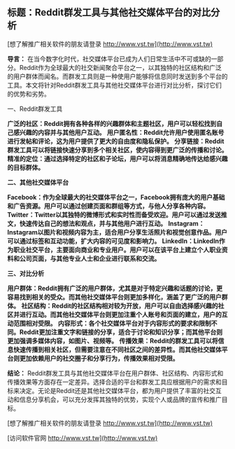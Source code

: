 ## **标题：Reddit群发工具与其他社交媒体平台的对比分析**

[想了解推广相关软件的朋友请登录 http://www.vst.tw](http://www.vst.tw)

**导言：**
在当今数字化时代，社交媒体平台已成为人们日常生活中不可或缺的一部分。Reddit作为全球最大的社交新闻聚合平台之一，以其独特的社区结构和广泛的用户群体而闻名。而群发工具则是一种使用户能够将信息同时发送到多个平台的工具。本文将针对Reddit群发工具与其他社交媒体平台进行对比分析，探讨它们的优势和劣势。

一、Reddit群发工具

**广泛的社区：Reddit拥有各种各样的兴趣群体和主题社区，用户可以轻松找到自己感兴趣的内容并与其他用户互动。**
**用户匿名性：Reddit允许用户使用匿名账号进行发帖和评论，这为用户提供了更大的自由度和隐私保护。**
**分享链接：Reddit群发工具可以将链接快速分享到多个相关社区，使内容得到更广泛的传播和讨论。**
**精准的定位：通过选择特定的社区和子论坛，用户可以将消息精确地传达给感兴趣的目标群体。**

**二、其他社交媒体平台**

**Facebook：作为全球最大的社交媒体平台之一，Facebook拥有庞大的用户基础和广告资源。用户可以通过创建页面和群组等方式，与他人分享各种内容。**
**Twitter：Twitter以其独特的微博形式和实时性而备受欢迎。用户可以通过发送推文，快速传达自己的想法和观点，并与其他用户进行互动。**
**Instagram：Instagram以图片和视频内容为主，适合用户分享生活照片和视觉创意作品。用户可以通过标签和互动功能，扩大内容的可见度和影响力。**
**LinkedIn：LinkedIn作为职业社交平台，主要面向商业和专业用户。用户可以在该平台上建立个人职业资料和公司页面，与其他专业人士和企业进行联系和交流。**

**三、对比分析**

**用户群体：Reddit拥有广泛的用户群体，尤其是对于特定兴趣和话题的讨论，更容易找到相关的受众。而其他社交媒体平台则更加多样化，涵盖了更广泛的用户群体。**
**社区结构：Reddit的社区结构相对较为开放，用户可以自由选择感兴趣的社区并进行互动。而其他社交媒体平台则更加注重个人账号和页面的建立，用户的互动范围相对受限。**
**内容形式：各个社交媒体平台对于内容形式的要求和限制不同。Reddit更加注重文字和链接的分享，适合于讨论和知识分享；而其他平台则更加强调多媒体内容，如图片、视频等。**
**传播效果：Reddit的群发工具可以将信息快速传播到相关社区，但需要注意在不同社区之间的差异性。而其他社交媒体平台则更加依赖用户的社交圈子和分享行为，传播效果相对受限。**

**结论：**
Reddit群发工具与其他社交媒体平台在用户群体、社区结构、内容形式和传播效果等方面存在一定差异。选择合适的平台和群发工具应根据用户的需求和目标来决定。无论是Reddit还是其他社交媒体平台，都为用户提供了丰富的社交互动和信息分享机会，可以充分发挥其独特的优势，实现个人或品牌的宣传和推广目标。

[想了解推广相关软件的朋友请登录 http://www.vst.tw](http://www.vst.tw)


[访问软件官网 http://www.vst.tw](http://www.vst.tw)
